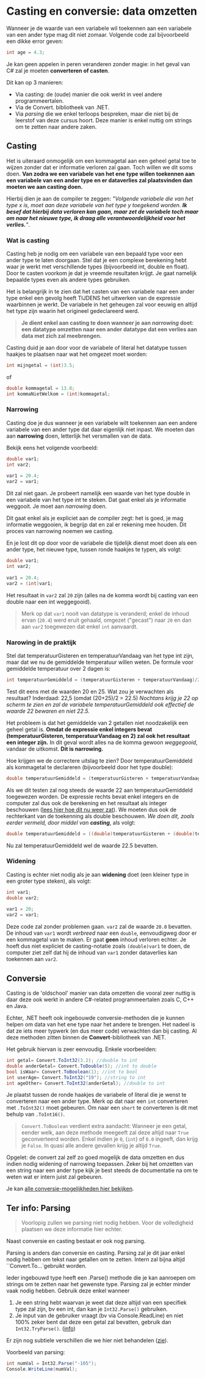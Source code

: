 # Casting en conversie: data omzetten
Wanneer je de waarde van een variabele wil toekennen aan een variabele van een ander type mag dit niet zomaar. 
Volgende code zal bijvoorbeeld een dikke error geven:

```csharp
int age = 4.3;
```

Je kan geen appelen in peren veranderen zonder magie: in het geval van C# zal je moeten **converteren of casten**. 

Dit kan op 3 manieren:
* Via casting: de (oude) manier die ook werkt in veel andere programmeertalen.
* Via de Convert. bibliotheek van .NET.
* Via *parsing* die we enkel terloops bespreken, maar die niet bij de leerstof van deze cursus hoort. Deze manier is enkel nuttig om strings om te zetten naar andere zaken.


## Casting
Het is uiteraard onmogelijk om een kommagetal aan een geheel getal toe te wijzen zonder dat er informatie verloren zal gaan. Toch willen we dit soms doen. **Van zodra we een variabele van het ene type willen toekennen aan een variabele van een ander type en er dataverlies zal plaatsvinden dan moeten we aan casting doen.**

Hierbij dien je aan de compiler te zeggen: *"Volgende variabele die van het type x is, moet aan deze variabele van het type y toegekend worden. **Ik besef dat hierbij data verloren kan gaan, maar zet de variabele toch maar om naar het nieuwe type, ik draag alle verantwoordelijkheid voor het verlies.**"*.


### Wat is casting
Casting heb je nodig om een variabele van een bepaald type voor een ander type te laten doorgaan. Stel dat je een complexe berekening hebt waar je werkt met verschillende types (bijvoorbeeld int, double en float). Door te casten voorkom je dat je vreemde resultaten krijgt. Je gaat namelijk bepaalde types even als andere types gebruiken.

Het is belangrijk in te zien dat het casten van een variabele naar een ander type enkel een gevolg heeft TIJDENS het uitwerken van de expressie waarbinnen je werkt. De variabele in het geheugen zal voor eeuwig en altijd het type zijn waarin het origineel gedeclareerd werd.

> **Je dient enkel aan casting te doen wanneer je aan *narrowing* doet: een datatype omzetten naar een ander datatype dat een verlies aan data met zich zal meebrengen.**

Casting duid je aan door voor de variabele of literal het datatype tussen haakjes te plaatsen naar wat het omgezet moet worden:

```csharp
int mijngetal = (int)3.5;
```

of

```csharp
double kommagetal = 13.8;
int kommaNietWelkom = (int)kommagetal;
```

### Narrowing
Casting doe je dus wanneer je een variabele wilt toekennen aan een andere variabele van een ander type dat daar eigenlijk niet inpast. We moeten dan aan **narrowing** doen, letterlijk het versmallen van de data.

Bekijk eens het volgende voorbeeld:

```csharp
double var1;
int var2;
 
var1 = 20.4;
var2 = var1;
```

Dit zal niet gaan. Je probeert namelijk een waarde van het type double in een variabele van het type int te steken. Dat gaat enkel als je informatie weggooit. Je moet aan *narrowing* doen.

Dit gaat enkel als je expliciet aan de compiler zegt: het is goed, je mag informatie weggooien, ik begrijp dat en zal er rekening mee houden. Dit proces van narrowing noemen we casting.

En je lost dit op door voor de variabele die tijdelijk dienst moet doen als een ander type, het nieuwe type, tussen ronde haakjes te typen, als volgt:

```csharp
double var1;
int var2;
 
var1 = 20.4;
var2 = (int)var1;
```
Het resultaat in `var2` zal `20` zijn (alles na de komma wordt bij casting van een double naar een int weggegooid). 
>Merk op dat `var1` nooit van datatype is veranderd; enkel de inhoud ervan (`20.4`) werd eruit gehaald, omgezet ("gecast") naar `20` en dan aan ``var2`` toegewezen dat enkel `int` aanvaardt.

### Narowing in de praktijk

Stel dat temperatuurGisteren en temperatuurVandaag van het type int zijn, maar dat we nu de gemiddelde temperatuur willen weten. De formule voor gemiddelde temperatuur over 2 dagen is:

```csharp
int temperatuurGemiddeld = (temperatuurGisteren + temperatuurVandaag)/2;
```
Test dit eens met de waarden 20 en 25. Wat zou je verwachten als resultaat? Inderdaad: 22,5 (omdat (20+25)/2 = 22.5) *Nochtans krijg je 22 op scherm te zien en zal de variabele temperatuurGemiddeld ook effectief de waarde 22 bewaren en niet 22.5.*

Het probleem is dat het gemiddelde van 2 getallen niet noodzakelijk een geheel getal is. **Omdat de expressie enkel integers bevat (temperatuurGisteren, temperatuurVandaag en 2) zal ook het resultaat een integer zijn.** In dit geval wordt alles na de komma gewoon *weggegooid*, vandaar de uitkomst. **Dit is narrowing.**

Hoe krijgen we de correctere uitslag te zien? Door temperatuurGemiddeld als kommagetal te declareren (bijvoorbeeld door het type double):

```csharp
double temperatuurGemiddeld = (temperatuurGisteren + temperatuurVandaag)/2;
```

Als we dit testen zal nog steeds de waarde 22 aan temperatuurGemiddeld toegewezen worden. De expressie rechts bevat enkel integers en de computer zal dus ook de berekening en het resultaat als integer beschouwen ([lees hier hoe dit nu weer zat](../1_csharpbasics/2_expressies.md)). We moeten dus ook de rechterkant van de toekenning als double beschouwen. *We doen dit, zoals eerder vermeld, door middel van **casting***, als volgt:

```csharp
double temperatuurGemiddeld = ((double)temperatuurGisteren + (double)temperatuurVandaag)/2;
```
Nu zal temperatuurGemiddeld wel de waarde 22.5 bevatten.

### Widening
Casting is echter  niet nodig als je aan **widening** doet (een kleiner type in een groter type steken), als volgt:

```csharp
int var1;
double var2;
 
var1 = 20;
var2 = var1;
```

Deze code zal zonder problemen gaan. `var2` zal de waarde `20.0` bevatten. De inhoud van `var1` wordt *verbreed* naar een `double`, eenvoudigweg door er een kommagetal van te maken. Er gaat **geen** inhoud verloren echter. Je hoeft dus niet expliciet de casting-notatie zoals ``(double)var1`` te doen, de computer ziet zelf dat hij de inhoud van ``var1`` zonder dataverlies kan toekennen aan ``var2``.

## Conversie
Casting is de 'oldschool' manier van data omzetten die vooral zeer nuttig is daar deze ook werkt in andere C#-related programmeertalen zoals C, C++ en Java. 

Echter, .NET heeft ook  ingebouwde conversie-methoden die je kunnen helpen om data van het ene type naar het andere te brengen. Het nadeel is dat ze iets meer typwerk (en dus meer code) verwachten dan bij casting. 
Al deze methoden zitten binnen de **Convert**-bibliotheek van .NET.

Het gebruik hiervan is zeer eenvoudig. Enkele voorbeelden:

```csharp
int getal= Convert.ToInt32(3.2); //double to int
double anderGetal= Convert.ToDouble(5); //int to double
bool isWaar= Convert.ToBoolean(1); //int to bool
int userAge= Convert.ToInt32("19"); //string to int
int ageOther= Convert.ToInt32(anderGetal); //double to int
```
 Je plaatst tussen de ronde haakjes de variabele of literal die je wenst te converteren naar een ander type. Merk op dat naar een `int`  converteren met ``.ToInt32()`` moet gebeuren. Om naar een ``short`` te converteren is dit met behulp van ``.ToInt16()``.
 
 > ``Convert.ToBoolean`` verdient extra aandacht: Wanneer je een getal, eender welk, aan deze methode meegeeft zal deze altijd naar ``True`` geconverteerd worden.  Enkel indien je ``0``, (``int``) of ``0.0`` ingeeft, dan krijg je ``False``. In quasi alle andere gevallen krijg je altijd ``True``.

Opgelet: de convert zal zelf zo goed mogelijk de data omzetten en dus indien nodig widening of narrowing toepassen. Zeker bij het omzetten van een string naar een ander type kijk je best steeds de documentatie na om te weten wat er intern juist zal gebeuren.

Je kan [alle conversie-mogelijkheden hier bekijken](https://msdn.microsoft.com/en-us/library/system.convert.aspx).

## Ter info: Parsing
>Voorlopig zullen we parsing niet nodig hebben. Voor de volledigheid plaatsen we deze informatie hier echter.

Naast conversie en casting bestaat er ook nog parsing.

Parsing is anders dan conversie en casting. Parsing zal je dit jaar enkel nodig hebben om tekst naar getallen om te zetten. Intern zal bijna altijd ``Convert.To...`gebruikt worden.

Ieder ingebouwd type heeft  een .Parse() methode die je kan aanroepen om strings om te zetten naar het gewenste type. Parsing zal je echter minder vaak nodig hebben. Gebruik deze enkel wanneer

1. Je een string hebt waarvan je weet dat deze altijd van een specifiek type zal zijn, bv een int, dan kan je ``Int32.Parse()`` gebruiken.
2. Je input van de gebruiker vraagt (bv via Console.ReadLine) en niet 100% zeker bent dat deze een getal zal bevatten, gebruik dan ``Int32.TryParse()``. ([info](https://msdn.microsoft.com/en-us/library/f02979c7.aspx))

Er zijn nog subtiele verschillen die we hier niet behandelen ([zie](https://stackoverflow.com/questions/199470/whats-the-main-difference-between-int-parse-and-convert-toint32)).

Voorbeeld van parsing:
```csharp
int numVal = Int32.Parse("-105");
Console.WriteLine(numVal);
```

